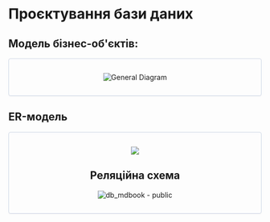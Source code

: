 # Проєктування бази даних

## Модель бізнес-об'єктів:

<center style="
   border-radius:4px;
   border: 1px solid #cfd7e6;
   box-shadow: 0 1px 3px 0 rgba(89,105,129,.05), 0 1px 1px 0 rgba(0,0,0,.025);
   padding: 1em;"
>

![General Diagram](https://www.plantuml.com/plantuml/png/PPBHZjKW48Rlvob8BpTBS_e6QzHuQtHzWB5Wn59eXgd6jzyp9NCAsniA__p_Ls1uAOp4-nh19mxyt_medg0i8Mr8k1h2j1I_cUbsQzIKdLTLWn-8mo-S-I5yoz43jDmnXNb9kFfEz2k6s2dRxyovLx2KVvaSGCSnrjcdkkKJPUn-YaepDdQY0Xk2_l1ZZX5_PaBE1Et23BVdfy5OicQOdgUXZ_N7_KAO68vHOxl63gSQltfQGoaX9pYdXx56QhZYDFFgSJsE8Jv1AraA9vdo7pypr2yhCohps8OCMY6jT3S00fN2D5WrAFhThyQsjvzycIbiB2U3rd2que9unRB0vJ6DXP7tqfeEHYSuZow69BV_BbUxgo8yubMN9NG4rTkjVFvxdtIBqI7xNY5VziZVMGeNnTWxj68qBo8zLAYwFXIdxMpxe9R-BTMzDbVTzb9cKZ-lvNp1mpJU9stmOXA2J2f2nhDIuTh35v_SliOt)

</center>

## ER-модель

<center style="
   border-radius:4px;
   border: 1px solid #cfd7e6;
   box-shadow: 0 1px 3px 0 rgba(89,105,129,.05), 0 1px 1px 0 rgba(0,0,0,.025);
   padding: 1em;"
>

   [![](https://img.plantuml.biz/plantuml/svg/ZLHDRzim3BtxLmW-3atHNerYQDOOHGxPXiu1TkLifjKYIu6aT1Ys_lTHb1tBZeib219IVEIZ-A5xvy7wOwko0zHxU4QHL-3s6z0ajwXzBlvacH0aIVyx6dC1JWI1J88-iYd4v-tcK_d4geOM2r6LtojMQulWfT4hy7IyMbPbjTwKR6eG6YKrdfdUifHpQRtSGUsPjrTcgUao_kWIyeOYUzcUHH-2hz3LLXv2XXm_qMSfci5-0GzzUwBobQj952pD1vyB8uH5TrJ-c-SoCMSIzy4e1J-C1MyiXqyFpZkKU7wrvYTsPUta_tOqSTywZ8H16Foss_KgUibwFva5R46gH3-0Sx-CRTAZ5-DD8TQRvMEPibK8RHmy4Yv9Cscao6-lFkHYiVWeyfiWzKCq1Trs89PumZF-ZLw3gQjM8Lx0TGWwlLiifl4fhyvyDGBm291nrAiaWG5KY0FQdR6j8tYez5ciD4RW2_L9C7pru7YotOnfkilGoWrlmBAkqRa7exqrAkTodwO6RIkTw_TbKEURGbL8LsMqUuyMkfLWAPgEbE6JKSZdGRZebPbRI-OQLtZIHmvFe7uJ9fKzcOSxJY6Sk2Z4S_WFBOe7iqHnN0Z3sjtVwsjA-nMLeGwJKMfwldIDNtOZYAUUANeetqT0qqejdOzt7C7UidlK3Jtl_m00)](https://editor.plantuml.com/uml/ZLHDRzim3BtxLmW-3atHNerYQDOOHGxPXiu1TkLifjKYIu6aT1Ys_lTHb1tBZeib219IVEIZ-A5xvy7wOwko0zHxU4QHL-3s6z0ajwXzBlvacH0aIVyx6dC1JWI1J88-iYd4v-tcK_d4geOM2r6LtojMQulWfT4hy7IyMbPbjTwKR6eG6YKrdfdUifHpQRtSGUsPjrTcgUao_kWIyeOYUzcUHH-2hz3LLXv2XXm_qMSfci5-0GzzUwBobQj952pD1vyB8uH5TrJ-c-SoCMSIzy4e1J-C1MyiXqyFpZkKU7wrvYTsPUta_tOqSTywZ8H16Foss_KgUibwFva5R46gH3-0Sx-CRTAZ5-DD8TQRvMEPibK8RHmy4Yv9Cscao6-lFkHYiVWeyfiWzKCq1Trs89PumZF-ZLw3gQjM8Lx0TGWwlLiifl4fhyvyDGBm291nrAiaWG5KY0FQdR6j8tYez5ciD4RW2_L9C7pru7YotOnfkilGoWrlmBAkqRa7exqrAkTodwO6RIkTw_TbKEURGbL8LsMqUuyMkfLWAPgEbE6JKSZdGRZebPbRI-OQLtZIHmvFe7uJ9fKzcOSxJY6Sk2Z4S_WFBOe7iqHnN0Z3sjtVwsjA-nMLeGwJKMfwldIDNtOZYAUUANeetqT0qqejdOzt7C7UidlK3Jtl_m00)


## Реляційна схема
![db_mdbook - public](https://github.com/user-attachments/assets/b49496e9-b6a1-404d-ad31-4d90bdd63fb7)


